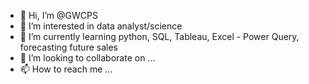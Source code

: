 - 👋 Hi, I’m @GWCPS
- 👀 I’m interested in data analyst/science
- 🌱 I’m currently learning python, SQL, Tableau, Excel - Power Query, forecasting future sales
- 💞️ I’m looking to collaborate on ...
- 📫 How to reach me ...

<!---
GWCPS/GWCPS is a ✨ special ✨ repository because its `README.md` (this file) appears on your GitHub profile.
You can click the Preview link to take a look at your changes.
--->
